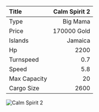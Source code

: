 |Title        | Calm Spirit 2
|:-|-:
|Type         | Big Mama     
|Price        | 170000 Gold    
|Islands      | Jamaica
|Hp           | 2200
|Turnspeed    | 0.7
|Speed        | 5.8
|Max Capacity | 20
|Cargo Size   | 2600

![Calm Spirit 2](../assets/img/calmSpirit.png)